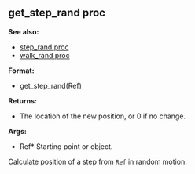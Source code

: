 ## get_step_rand proc
**See also:**
*   [step_rand proc](/proc/step_rand)
*   [walk_rand proc](/proc/walk_rand)
<!-- -->
**Format:**
*   get_step_rand(Ref)
<!-- -->
**Returns:**
*   The location of the new position, or 0 if no change.
<!-- -->
**Args:**
*   Ref* Starting point or object.


Calculate position of a step from `Ref` in random motion.